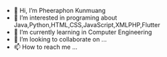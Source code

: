 - 👋 Hi, I’m Pheeraphon Kunmuang
- 👀 I’m interested in programing about Java,Python,HTML,CSS,JavaScript,XMLPHP,Flutter
- 🌱 I’m currently learning in Computer Engineering
- 💞️ I’m looking to collaborate on ...
- 📫 How to reach me ...

<!---
sunarmzaa/sunarmzaa is a ✨ special ✨ repository because its `README.md` (this file) appears on your GitHub profile.
You can click the Preview link to take a look at your changes.
--->
